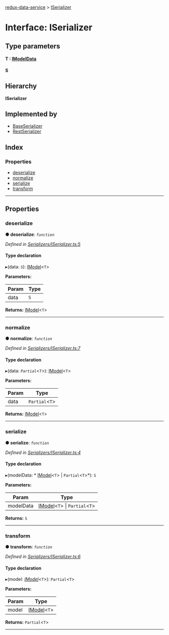 [redux-data-service](../README.md) > [ISerializer](../interfaces/iserializer.md)

# Interface: ISerializer

## Type parameters
#### T :  [IModelData](imodeldata.md)
#### S 
## Hierarchy

**ISerializer**

## Implemented by

* [BaseSerializer](../classes/baseserializer.md)
* [RestSerializer](../classes/restserializer.md)

## Index

### Properties

* [deserialize](iserializer.md#deserialize)
* [normalize](iserializer.md#normalize)
* [serialize](iserializer.md#serialize)
* [transform](iserializer.md#transform)

---

## Properties

<a id="deserialize"></a>

###  deserialize

**● deserialize**: *`function`*

*Defined in [Serializers/ISerializer.ts:5](https://github.com/Rediker-Software/redux-data-service/blob/9764f28/src/Serializers/ISerializer.ts#L5)*

#### Type declaration
▸(data: *`S`*): [IModel](imodel.md)<`T`>

**Parameters:**

| Param | Type |
| ------ | ------ |
| data | `S` |

**Returns:** [IModel](imodel.md)<`T`>

___
<a id="normalize"></a>

###  normalize

**● normalize**: *`function`*

*Defined in [Serializers/ISerializer.ts:7](https://github.com/Rediker-Software/redux-data-service/blob/9764f28/src/Serializers/ISerializer.ts#L7)*

#### Type declaration
▸(data: *`Partial`<`T`>*): [IModel](imodel.md)<`T`>

**Parameters:**

| Param | Type |
| ------ | ------ |
| data | `Partial`<`T`> |

**Returns:** [IModel](imodel.md)<`T`>

___
<a id="serialize"></a>

###  serialize

**● serialize**: *`function`*

*Defined in [Serializers/ISerializer.ts:4](https://github.com/Rediker-Software/redux-data-service/blob/9764f28/src/Serializers/ISerializer.ts#L4)*

#### Type declaration
▸(modelData: * [IModel](imodel.md)<`T`> &#124; `Partial`<`T`>*): `S`

**Parameters:**

| Param | Type |
| ------ | ------ |
| modelData |  [IModel](imodel.md)<`T`> &#124; `Partial`<`T`>|

**Returns:** `S`

___
<a id="transform"></a>

###  transform

**● transform**: *`function`*

*Defined in [Serializers/ISerializer.ts:6](https://github.com/Rediker-Software/redux-data-service/blob/9764f28/src/Serializers/ISerializer.ts#L6)*

#### Type declaration
▸(model: *[IModel](imodel.md)<`T`>*): `Partial`<`T`>

**Parameters:**

| Param | Type |
| ------ | ------ |
| model | [IModel](imodel.md)<`T`> |

**Returns:** `Partial`<`T`>

___

